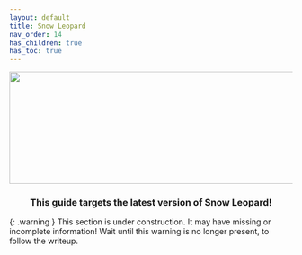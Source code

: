 ```yaml
---
layout: default
title: Snow Leopard
nav_order: 14
has_children: true
has_toc: true
---
```


<p align="center">
  <img width="650" height="200" src="../../../assets/HeaderSnowLeopard.png">
</p>

<h3 align="center">This guide targets the latest version of Snow Leopard!</h3>

{: .warning }
This section is under construction. It may have missing or incomplete information! Wait until this warning is no longer present, to follow the writeup.

